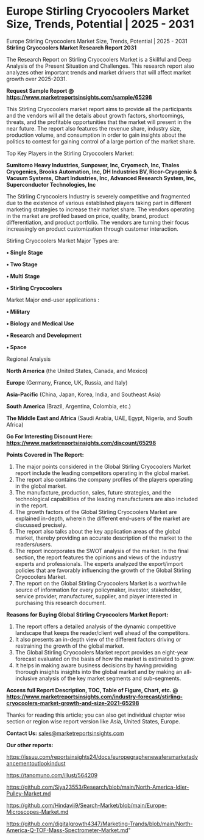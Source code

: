 # Europe Stirling Cryocoolers Market Size, Trends, Potential | 2025 - 2031
Europe Stirling Cryocoolers Market Size, Trends, Potential | 2025 - 2031
<strong>Stirling Cryocoolers Market Research Report 2031</strong>

The Research Report on Stirling Cryocoolers Market is a Skillful and Deep Analysis of the Present Situation and Challenges. This research report also analyzes other important trends and market drivers that will affect market growth over 2025-2031.

<strong>Request Sample Report @ <a href=https://www.marketreportsinsights.com/sample/65298>https://www.marketreportsinsights.com/sample/65298</a></strong>

This Stirling Cryocoolers market report aims to provide all the participants and the vendors will all the details about growth factors, shortcomings, threats, and the profitable opportunities that the market will present in the near future. The report also features the revenue share, industry size, production volume, and consumption in order to gain insights about the politics to contest for gaining control of a large portion of the market share.

Top Key Players in the Stirling Cryocoolers Market:

<strong>Sumitomo Heavy Industries, Sunpower, Inc, Cryomech, Inc, Thales Cryogenics, Brooks Automation, Inc, DH Industries BV, Ricor-Cryogenic & Vacuum Systems, Chart Industries, Inc, Advanced Research System, Inc, Superconductor Technologies, Inc</strong>

The Stirling Cryocoolers Industry is severely competitive and fragmented due to the existence of various established players taking part in different marketing strategies to increase their market share. The vendors operating in the market are profiled based on price, quality, brand, product differentiation, and product portfolio. The vendors are turning their focus increasingly on product customization through customer interaction.

Stirling Cryocoolers Market Major Types are:

<strong>• Single Stage

• Two Stage

• Multi Stage

• Stirling Cryocoolers</strong>

Market Major end-user applications :

<strong>• Military

• Biology and Medical Use

• Research and Development

• Space</strong>

Regional Analysis

</u><strong><b>North America</b></strong> (the United States, Canada, and Mexico)

<strong><b>Europe </b></strong>(Germany, France, UK, Russia, and Italy)

<strong><b>Asia-Pacific</b></strong> (China, Japan, Korea, India, and Southeast Asia)

<strong><b>South America</b></strong> (Brazil, Argentina, Colombia, etc.)

<strong><b>The Middle East and Africa</b></strong> (Saudi Arabia, UAE, Egypt, Nigeria, and South Africa)

<strong>Go For Interesting Discount Here: <a href=https://www.marketreportsinsights.com/discount/65298>https://www.marketreportsinsights.com/discount/65298</a></strong>

<strong>Points Covered in The Report:</strong>
<ol>
  <li>The major points considered in the Global Stirling Cryocoolers Market report include the leading competitors operating in the global market.</li>
  <li>The report also contains the company profiles of the players operating in the global market.</li>
  <li>The manufacture, production, sales, future strategies, and the technological capabilities of the leading manufacturers are also included in the report.</li>
  <li>The growth factors of the Global Stirling Cryocoolers Market are explained in-depth, wherein the different end-users of the market are discussed precisely.</li>
  <li>The report also talks about the key application areas of the global market, thereby providing an accurate description of the market to the readers/users.</li>
  <li>The report incorporates the SWOT analysis of the market. In the final section, the report features the opinions and views of the industry experts and professionals. The experts analyzed the export/import policies that are favorably influencing the growth of the Global Stirling Cryocoolers Market.</li>
  <li>The report on the Global Stirling Cryocoolers Market is a worthwhile source of information for every policymaker, investor, stakeholder, service provider, manufacturer, supplier, and player interested in purchasing this research document.</li>
</ol>
<strong>Reasons for Buying Global Stirling Cryocoolers Market Report:</strong>

<ol>
  <li>The report offers a detailed analysis of the dynamic competitive landscape that keeps the reader/client well ahead of the competitors.</li>
  <li>It also presents an in-depth view of the different factors driving or restraining the growth of the global market.</li>
  <li>The Global Stirling Cryocoolers Market report provides an eight-year forecast evaluated on the basis of how the market is estimated to grow.</li>
  <li>It helps in making aware business decisions by having providing thorough insights insights into the global market and by making an all-inclusive analysis of the key market segments and sub-segments.</li>
</ol>
<strong>Access full Report Description, TOC, Table of Figure, Chart, etc. @ <a href=https://www.marketreportsinsights.com/industry-forecast/stirling-cryocoolers-market-growth-and-size-2021-65298>https://www.marketreportsinsights.com/industry-forecast/stirling-cryocoolers-market-growth-and-size-2021-65298</a></strong>


Thanks for reading this article; you can also get individual chapter wise section or region wise report version like Asia, United States, Europe.

<strong>Contact Us:</strong>
sales@marketreportsinsights.com

<strong>Our other reports:</strong>

<a href=https://issuu.com/reportsinsights24/docs/europegraphenewafersmarketadvancementoutlookindust>https://issuu.com/reportsinsights24/docs/europegraphenewafersmarketadvancementoutlookindust</a>

<a href=https://tanomuno.com/illust/564209>https://tanomuno.com/illust/564209</a>

<a href=https://github.com/Siya23553/Research/blob/main/North-America-Idler-Pulley-Market.md>https://github.com/Siya23553/Research/blob/main/North-America-Idler-Pulley-Market.md</a>

<a href=https://github.com/Hindavii9/Search-Market/blob/main/Europe-Microscopes-Market.md>https://github.com/Hindavii9/Search-Market/blob/main/Europe-Microscopes-Market.md</a>

<a href=https://github.com/digitalgrowth4347/Marketing-Trands/blob/main/North-America-Q-TOF-Mass-Spectrometer-Market.md>https://github.com/digitalgrowth4347/Marketing-Trands/blob/main/North-America-Q-TOF-Mass-Spectrometer-Market.md</a>"
